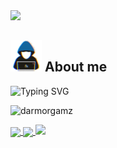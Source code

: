 <img src="https://user-images.githubusercontent.com/73097560/115834477-dbab4500-a447-11eb-908a-139a6edaec5c.gif">

## <picture><img src = "https://github.com/0xAbdulKhalid/0xAbdulKhalid/raw/main/assets/mdImages/about_me.gif" width = 50px></picture> **About me**

<img src="https://readme-typing-svg.demolab.com?font=Fira+Code&size=18&duration=1000&pause=50&multiline=true&width=500&height=80&repeat=false&color=9B2ADD&lines=Computer Engineer | Software Engineer;I'm a fuckin sorcerer!;I build cool shit..." alt="Typing SVG" />

<p align="left"> <img src="https://komarev.com/ghpvc/?username=darmorgamz&label=Profile%20views&color=0e75b6&style=flat&base=142010" alt="darmorgamz" /> </p>

<a href="https://github.com/DarmorGamz">
  <img height=200 align="center" src="https://awesome-github-stats.azurewebsites.net/user-stats/DarmorGamz?cardType=level&theme=midnight-purple&preferLogin=false&Ring=9B2ADD&Title=9B2ADD" />
<!-- 	<img height=200 align="center" src="https://github-readme-stats.vercel.app/api?username=DarmorGamz&theme=tokyonight&preferLogin=false&Ring=9B2ADD&Title=9B2ADD" /> -->
</a>
<a href="https://github.com/DarmorGamz">
  <img height=200 align="center" src="https://github-readme-stats.vercel.app/api/top-langs/?username=darmorgamz&layout=donut&theme=midnight-purple&ring_color=9B2ADD&title_color=9B2ADD&card_width=320" />
</a>

<img src="https://user-images.githubusercontent.com/73097560/115834477-dbab4500-a447-11eb-908a-139a6edaec5c.gif">
